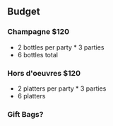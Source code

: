 ##  Budget

### Champagne **$120**
  - 2 bottles per party * 3 parties
  - 6 bottles total


### Hors d'oeuvres **$120**
  - 2 platters per party * 3 parties
  - 6 platters


### Gift Bags?
